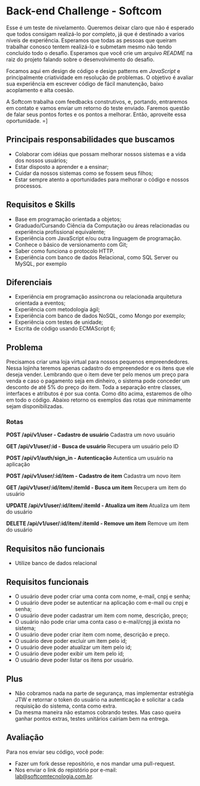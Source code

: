 # Back-end Challenge - Softcom

Esse é um teste de nivelamento. Queremos deixar claro que não é esperado que todos consigam realizá-lo por completo, já que é destinado a varios níveis de experiência. Esperamos que todas as pessoas que queiram trabalhar conosco tentem realizá-lo e submetam mesmo não tendo concluído todo o desafio. Esperamos que você crie um arquivo *README* na raiz do projeto falando sobre o desenvolvimento do desafio.

Focamos aqui em design de código e design patterns em *JavaScript* e principalmente criatividade em resolução de problemas. O objetivo é avaliar sua experiência em escrever código de fácil manutenção, baixo acoplamento e alta coesão.

A Softcom trabalha com feedbacks construtivos, e, portando, entraremos em contato e vamos enviar um retorno do teste enviado. Faremos questão de falar seus pontos fortes e os pontos a melhorar. Então, aproveite essa oportunidade. =]

## Principais responsabilidades que buscamos

- Colaborar com idéias que possam melhorar nossos sistemas e a vida dos nossos usuários;
- Estar disposto a aprender e a ensinar;
- Cuidar da nossos sistemas como se fossem seus filhos;
- Estar sempre atento a oportunidades para melhorar o código e nossos processos.

## Requisitos e Skills

- Base em programação orientada a objetos;
- Graduado/Cursando Ciência da Computação ou áreas relacionadas ou experiência profissional equivalente;
- Experiência com JavaScript e/ou outra linguagem de programação.
- Conhece o básico de versionamento com Git;
- Saber como funciona o protocolo HTTP.
- Experiência com banco de dados Relacional, como SQL Server ou MySQL, por exemplo

## Diferenciais

- Experiência em programação assíncrona ou relacionada arquitetura orientada a eventos;
- Experiência com metodologia ágil;
- Experiência com banco de dados NoSQL, como Mongo por exemplo;
- Experiência com testes de unidade;
- Escrita de código usando ECMAScript 6;

## Problema

Precisamos criar uma loja virtual para nossos pequenos empreendedores. Nessa lojinha teremos apenas cadastro do empreendedor e os itens que ele deseja vender. Lembrando que o item deve ter pelo menos um preço para venda e caso o pagamento seja em dinheiro, o sistema pode conceder um desconto de até 5% do preço do item.
Toda a separação entre classes, interfaces e atributos é por sua conta. Como dito acima, estaremos de olho em todo o código.
Abaixo retorno os exemplos das rotas que minimamente sejam disponibilizadas.

### Rotas

**POST /api/v1/user - Cadastro de usuário**
Cadastra um novo usuário

**GET /api/v1/user/:id - Busca de usuário**
Recupera um usuário pelo ID

**POST /api/v1/auth/sign_in - Autenticação**
Autentica um usuário na aplicação

**POST /api/v1/user/:id/item - Cadastro de item**
Cadastra um novo item

**GET /api/v1/user/:id/item/:itemId - Busca um item**
Recupera um item do usuário

**UPDATE /api/v1/user/:id/item/:itemId - Atualiza um item**
Atualiza um item do usuário

**DELETE /api/v1/user/:id/item/:itemId - Remove um item**
Remove um item do usuário

## Requisitos não funcionais

- Utilize banco de dados relacional 

## Requisitos funcionais

- O usuário deve poder criar uma conta com nome, e-mail, cnpj e senha;
- O usuário deve poder se autenticar na aplicação com e-mail ou cnpj e senha;
- O usuário deve poder cadastrar um item com nome, descrição, preço;
- O usuário não pode criar uma conta caso o e-mail/cnpj já exista no sistema;
- O usuário deve poder criar item com nome, descrição e preço. 
- O usuário deve poder excluir um item pelo id;
- O usuário deve poder atualizar um item pelo id;
- O usuário deve poder exibir um item pelo id;
- O usuário deve poder listar os itens por usuário.

## Plus

- Não cobramos nada na parte de segurança, mas implementar estratégia JTW e retornar o token do usuário na autenticação e solicitar a cada requisição do sistema, conta como extra.
- Da mesma maneira não estamos cobrando testes. Mas caso queira ganhar pontos extras, testes unitários cairiam bem na entrega. 

## Avaliação

Para nos enviar seu código, você pode:

- Fazer um fork desse repositório, e nos mandar uma pull-request.
- Nos enviar o link do repistório por e-mail: lab@softcomtecnologia.com.br.